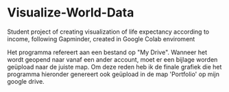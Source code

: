 # Visualize-World-Data
Student project of creating visualization of life expectancy according to income, following Gapminder, created in Google Colab enviroment

Het programma refereert aan een bestand op "My Drive". Wanneer het wordt geopend naar vanaf een ander account, moet er een bijlage worden geüpload naar de juiste map.
Om deze reden heb ik de finale grafiek die het programma hieronder genereert ook geüpload in de map 'Portfolio' op mijn google drive.
